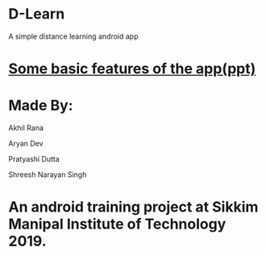 # D-Learn
A simple distance learning android app


# [Some basic features of the app(ppt)](https://akhil-rana.github.io/D-Learn/) 


# Made By:

Akhil Rana 

Aryan Dev

Pratyashi Dutta

Shreesh Narayan Singh



# An android training project at Sikkim Manipal Institute of Technology 2019.
